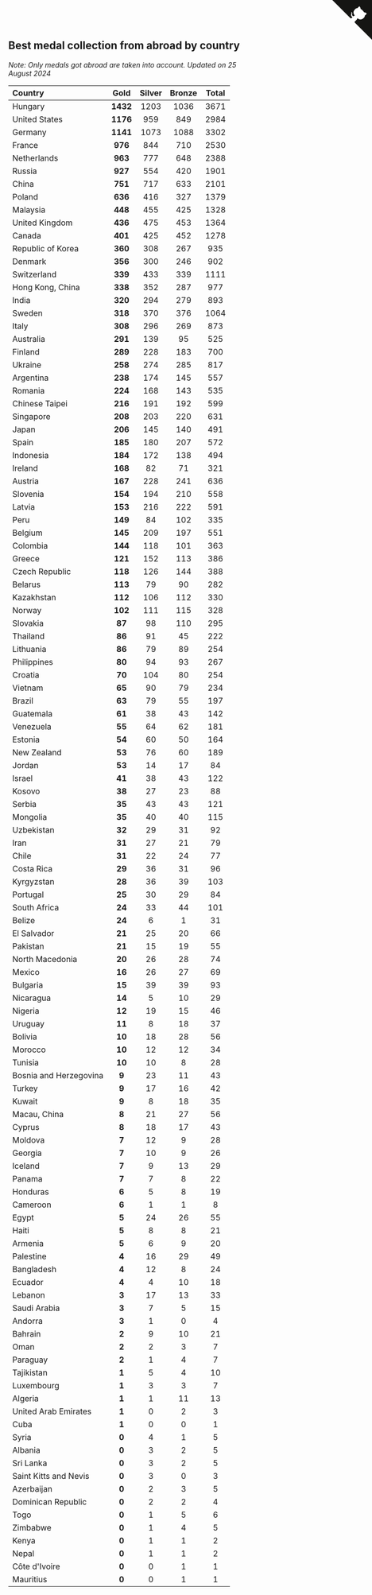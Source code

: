 ## Best medal collection from abroad by country

*Note: Only medals got abroad are taken into account.*
*Updated on 25 August 2024*

| Country | Gold | Silver | Bronze | Total |
| :--- | :--: | :--: | :--: | :--: |
| Hungary | **1432** | 1203 | 1036 | 3671 |
| United States | **1176** | 959 | 849 | 2984 |
| Germany | **1141** | 1073 | 1088 | 3302 |
| France | **976** | 844 | 710 | 2530 |
| Netherlands | **963** | 777 | 648 | 2388 |
| Russia | **927** | 554 | 420 | 1901 |
| China | **751** | 717 | 633 | 2101 |
| Poland | **636** | 416 | 327 | 1379 |
| Malaysia | **448** | 455 | 425 | 1328 |
| United Kingdom | **436** | 475 | 453 | 1364 |
| Canada | **401** | 425 | 452 | 1278 |
| Republic of Korea | **360** | 308 | 267 | 935 |
| Denmark | **356** | 300 | 246 | 902 |
| Switzerland | **339** | 433 | 339 | 1111 |
| Hong Kong, China | **338** | 352 | 287 | 977 |
| India | **320** | 294 | 279 | 893 |
| Sweden | **318** | 370 | 376 | 1064 |
| Italy | **308** | 296 | 269 | 873 |
| Australia | **291** | 139 | 95 | 525 |
| Finland | **289** | 228 | 183 | 700 |
| Ukraine | **258** | 274 | 285 | 817 |
| Argentina | **238** | 174 | 145 | 557 |
| Romania | **224** | 168 | 143 | 535 |
| Chinese Taipei | **216** | 191 | 192 | 599 |
| Singapore | **208** | 203 | 220 | 631 |
| Japan | **206** | 145 | 140 | 491 |
| Spain | **185** | 180 | 207 | 572 |
| Indonesia | **184** | 172 | 138 | 494 |
| Ireland | **168** | 82 | 71 | 321 |
| Austria | **167** | 228 | 241 | 636 |
| Slovenia | **154** | 194 | 210 | 558 |
| Latvia | **153** | 216 | 222 | 591 |
| Peru | **149** | 84 | 102 | 335 |
| Belgium | **145** | 209 | 197 | 551 |
| Colombia | **144** | 118 | 101 | 363 |
| Greece | **121** | 152 | 113 | 386 |
| Czech Republic | **118** | 126 | 144 | 388 |
| Belarus | **113** | 79 | 90 | 282 |
| Kazakhstan | **112** | 106 | 112 | 330 |
| Norway | **102** | 111 | 115 | 328 |
| Slovakia | **87** | 98 | 110 | 295 |
| Thailand | **86** | 91 | 45 | 222 |
| Lithuania | **86** | 79 | 89 | 254 |
| Philippines | **80** | 94 | 93 | 267 |
| Croatia | **70** | 104 | 80 | 254 |
| Vietnam | **65** | 90 | 79 | 234 |
| Brazil | **63** | 79 | 55 | 197 |
| Guatemala | **61** | 38 | 43 | 142 |
| Venezuela | **55** | 64 | 62 | 181 |
| Estonia | **54** | 60 | 50 | 164 |
| New Zealand | **53** | 76 | 60 | 189 |
| Jordan | **53** | 14 | 17 | 84 |
| Israel | **41** | 38 | 43 | 122 |
| Kosovo | **38** | 27 | 23 | 88 |
| Serbia | **35** | 43 | 43 | 121 |
| Mongolia | **35** | 40 | 40 | 115 |
| Uzbekistan | **32** | 29 | 31 | 92 |
| Iran | **31** | 27 | 21 | 79 |
| Chile | **31** | 22 | 24 | 77 |
| Costa Rica | **29** | 36 | 31 | 96 |
| Kyrgyzstan | **28** | 36 | 39 | 103 |
| Portugal | **25** | 30 | 29 | 84 |
| South Africa | **24** | 33 | 44 | 101 |
| Belize | **24** | 6 | 1 | 31 |
| El Salvador | **21** | 25 | 20 | 66 |
| Pakistan | **21** | 15 | 19 | 55 |
| North Macedonia | **20** | 26 | 28 | 74 |
| Mexico | **16** | 26 | 27 | 69 |
| Bulgaria | **15** | 39 | 39 | 93 |
| Nicaragua | **14** | 5 | 10 | 29 |
| Nigeria | **12** | 19 | 15 | 46 |
| Uruguay | **11** | 8 | 18 | 37 |
| Bolivia | **10** | 18 | 28 | 56 |
| Morocco | **10** | 12 | 12 | 34 |
| Tunisia | **10** | 10 | 8 | 28 |
| Bosnia and Herzegovina | **9** | 23 | 11 | 43 |
| Turkey | **9** | 17 | 16 | 42 |
| Kuwait | **9** | 8 | 18 | 35 |
| Macau, China | **8** | 21 | 27 | 56 |
| Cyprus | **8** | 18 | 17 | 43 |
| Moldova | **7** | 12 | 9 | 28 |
| Georgia | **7** | 10 | 9 | 26 |
| Iceland | **7** | 9 | 13 | 29 |
| Panama | **7** | 7 | 8 | 22 |
| Honduras | **6** | 5 | 8 | 19 |
| Cameroon | **6** | 1 | 1 | 8 |
| Egypt | **5** | 24 | 26 | 55 |
| Haiti | **5** | 8 | 8 | 21 |
| Armenia | **5** | 6 | 9 | 20 |
| Palestine | **4** | 16 | 29 | 49 |
| Bangladesh | **4** | 12 | 8 | 24 |
| Ecuador | **4** | 4 | 10 | 18 |
| Lebanon | **3** | 17 | 13 | 33 |
| Saudi Arabia | **3** | 7 | 5 | 15 |
| Andorra | **3** | 1 | 0 | 4 |
| Bahrain | **2** | 9 | 10 | 21 |
| Oman | **2** | 2 | 3 | 7 |
| Paraguay | **2** | 1 | 4 | 7 |
| Tajikistan | **1** | 5 | 4 | 10 |
| Luxembourg | **1** | 3 | 3 | 7 |
| Algeria | **1** | 1 | 11 | 13 |
| United Arab Emirates | **1** | 0 | 2 | 3 |
| Cuba | **1** | 0 | 0 | 1 |
| Syria | **0** | 4 | 1 | 5 |
| Albania | **0** | 3 | 2 | 5 |
| Sri Lanka | **0** | 3 | 2 | 5 |
| Saint Kitts and Nevis | **0** | 3 | 0 | 3 |
| Azerbaijan | **0** | 2 | 3 | 5 |
| Dominican Republic | **0** | 2 | 2 | 4 |
| Togo | **0** | 1 | 5 | 6 |
| Zimbabwe | **0** | 1 | 4 | 5 |
| Kenya | **0** | 1 | 1 | 2 |
| Nepal | **0** | 1 | 1 | 2 |
| Côte d'Ivoire | **0** | 0 | 1 | 1 |
| Mauritius | **0** | 0 | 1 | 1 |


<a href="https://github.com/jonatanklosko/wca_statistics" class="github-corner" aria-label="View source on Github"><svg width="80" height="80" viewBox="0 0 250 250" style="fill:#151513; color:#fff; position: absolute; top: 0; border: 0; right: 0;" aria-hidden="true"><path d="M0,0 L115,115 L130,115 L142,142 L250,250 L250,0 Z"></path><path d="M128.3,109.0 C113.8,99.7 119.0,89.6 119.0,89.6 C122.0,82.7 120.5,78.6 120.5,78.6 C119.2,72.0 123.4,76.3 123.4,76.3 C127.3,80.9 125.5,87.3 125.5,87.3 C122.9,97.6 130.6,101.9 134.4,103.2" fill="currentColor" style="transform-origin: 130px 106px;" class="octo-arm"></path><path d="M115.0,115.0 C114.9,115.1 118.7,116.5 119.8,115.4 L133.7,101.6 C136.9,99.2 139.9,98.4 142.2,98.6 C133.8,88.0 127.5,74.4 143.8,58.0 C148.5,53.4 154.0,51.2 159.7,51.0 C160.3,49.4 163.2,43.6 171.4,40.1 C171.4,40.1 176.1,42.5 178.8,56.2 C183.1,58.6 187.2,61.8 190.9,65.4 C194.5,69.0 197.7,73.2 200.1,77.6 C213.8,80.2 216.3,84.9 216.3,84.9 C212.7,93.1 206.9,96.0 205.4,96.6 C205.1,102.4 203.0,107.8 198.3,112.5 C181.9,128.9 168.3,122.5 157.7,114.1 C157.9,116.9 156.7,120.9 152.7,124.9 L141.0,136.5 C139.8,137.7 141.6,141.9 141.8,141.8 Z" fill="currentColor" class="octo-body"></path></svg></a><style>.github-corner:hover .octo-arm{animation:octocat-wave 560ms ease-in-out}@keyframes octocat-wave{0%,100%{transform:rotate(0)}20%,60%{transform:rotate(-25deg)}40%,80%{transform:rotate(10deg)}}@media (max-width:500px){.github-corner:hover .octo-arm{animation:none}.github-corner .octo-arm{animation:octocat-wave 560ms ease-in-out}}</style>
